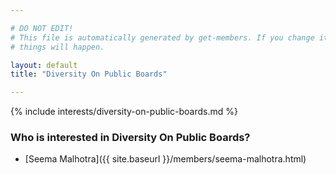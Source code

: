 ```yaml
---

# DO NOT EDIT!
# This file is automatically generated by get-members. If you change it, bad
# things will happen.

layout: default
title: "Diversity On Public Boards"

---
```


{% include interests/diversity-on-public-boards.md %}

### Who is interested in Diversity On Public Boards?


* [Seema Malhotra]({{ site.baseurl }}/members/seema-malhotra.html)
